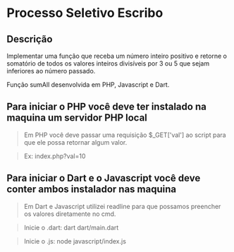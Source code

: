 # Processo Seletivo Escribo
## Descrição

Implementar uma função que receba um número inteiro positivo e retorne o
somatório de todos os valores inteiros divisíveis por 3 ou 5 que sejam inferiores ao
número passado.


Função sumAll desenvolvida em PHP, Javascript e Dart.

## Para iniciar o PHP você deve ter instalado na maquina um servidor PHP local
> Em PHP você deve passar uma requisição $_GET['val'] ao script para que ele possa retornar algum valor.

> Ex: index.php?val=10


## Para iniciar o Dart e o Javascript você deve conter ambos instalador nas maquina
> Em Dart e Javascript utilizei readline para que possamos preencher os valores diretamente no cmd.

> Inicie o .dart: dart dart/main.dart

> Inicie o .js: node javascript/index.js


